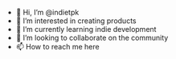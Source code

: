 - 👋 Hi, I’m @indietpk
- 👀 I’m interested in creating products
- 🌱 I’m currently learning indie development
- 💞️ I’m looking to collaborate on the community
- 📫 How to reach me here

<!---
indietpk/indietpk is a ✨ special ✨ repository because its `README.md` (this file) appears on your GitHub profile.
You can click the Preview link to take a look at your changes.
--->
